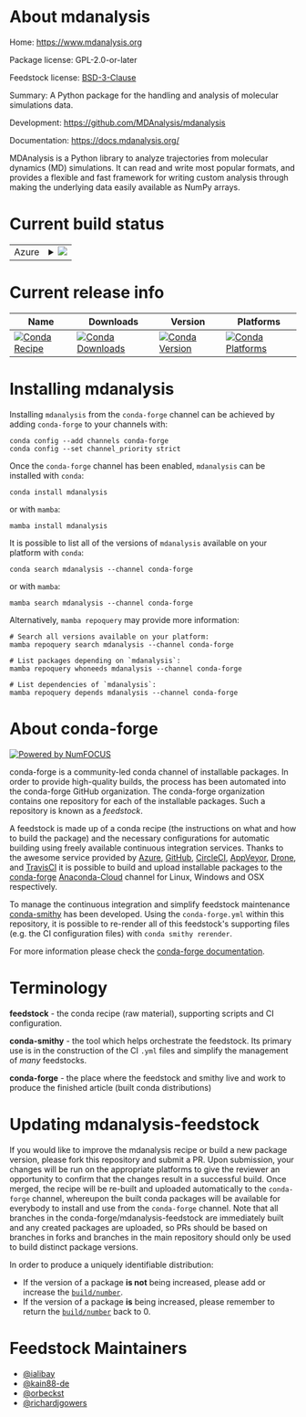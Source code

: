 About mdanalysis
================

Home: https://www.mdanalysis.org

Package license: GPL-2.0-or-later

Feedstock license: [BSD-3-Clause](https://github.com/conda-forge/mdanalysis-feedstock/blob/main/LICENSE.txt)

Summary: A Python package for the handling and analysis of molecular simulations data.

Development: https://github.com/MDAnalysis/mdanalysis

Documentation: https://docs.mdanalysis.org/

MDAnalysis is a Python library to analyze trajectories from molecular
dynamics (MD) simulations. It can read and write most popular formats, and
provides a flexible and fast framework for writing custom analysis through
making the underlying data easily available as NumPy arrays.


Current build status
====================


<table>
    
  <tr>
    <td>Azure</td>
    <td>
      <details>
        <summary>
          <a href="https://dev.azure.com/conda-forge/feedstock-builds/_build/latest?definitionId=618&branchName=main">
            <img src="https://dev.azure.com/conda-forge/feedstock-builds/_apis/build/status/mdanalysis-feedstock?branchName=main">
          </a>
        </summary>
        <table>
          <thead><tr><th>Variant</th><th>Status</th></tr></thead>
          <tbody><tr>
              <td>linux_64_numpy1.20python3.8.____cpython</td>
              <td>
                <a href="https://dev.azure.com/conda-forge/feedstock-builds/_build/latest?definitionId=618&branchName=main">
                  <img src="https://dev.azure.com/conda-forge/feedstock-builds/_apis/build/status/mdanalysis-feedstock?branchName=main&jobName=linux&configuration=linux_64_numpy1.20python3.8.____cpython" alt="variant">
                </a>
              </td>
            </tr><tr>
              <td>linux_64_numpy1.20python3.9.____cpython</td>
              <td>
                <a href="https://dev.azure.com/conda-forge/feedstock-builds/_build/latest?definitionId=618&branchName=main">
                  <img src="https://dev.azure.com/conda-forge/feedstock-builds/_apis/build/status/mdanalysis-feedstock?branchName=main&jobName=linux&configuration=linux_64_numpy1.20python3.9.____cpython" alt="variant">
                </a>
              </td>
            </tr><tr>
              <td>linux_64_numpy1.21.6python3.10.____cpython</td>
              <td>
                <a href="https://dev.azure.com/conda-forge/feedstock-builds/_build/latest?definitionId=618&branchName=main">
                  <img src="https://dev.azure.com/conda-forge/feedstock-builds/_apis/build/status/mdanalysis-feedstock?branchName=main&jobName=linux&configuration=linux_64_numpy1.21.6python3.10.____cpython" alt="variant">
                </a>
              </td>
            </tr><tr>
              <td>osx_64_numpy1.20python3.8.____cpython</td>
              <td>
                <a href="https://dev.azure.com/conda-forge/feedstock-builds/_build/latest?definitionId=618&branchName=main">
                  <img src="https://dev.azure.com/conda-forge/feedstock-builds/_apis/build/status/mdanalysis-feedstock?branchName=main&jobName=osx&configuration=osx_64_numpy1.20python3.8.____cpython" alt="variant">
                </a>
              </td>
            </tr><tr>
              <td>osx_64_numpy1.20python3.9.____cpython</td>
              <td>
                <a href="https://dev.azure.com/conda-forge/feedstock-builds/_build/latest?definitionId=618&branchName=main">
                  <img src="https://dev.azure.com/conda-forge/feedstock-builds/_apis/build/status/mdanalysis-feedstock?branchName=main&jobName=osx&configuration=osx_64_numpy1.20python3.9.____cpython" alt="variant">
                </a>
              </td>
            </tr><tr>
              <td>osx_64_numpy1.21.6python3.10.____cpython</td>
              <td>
                <a href="https://dev.azure.com/conda-forge/feedstock-builds/_build/latest?definitionId=618&branchName=main">
                  <img src="https://dev.azure.com/conda-forge/feedstock-builds/_apis/build/status/mdanalysis-feedstock?branchName=main&jobName=osx&configuration=osx_64_numpy1.21.6python3.10.____cpython" alt="variant">
                </a>
              </td>
            </tr><tr>
              <td>osx_arm64_numpy1.20python3.8.____cpython</td>
              <td>
                <a href="https://dev.azure.com/conda-forge/feedstock-builds/_build/latest?definitionId=618&branchName=main">
                  <img src="https://dev.azure.com/conda-forge/feedstock-builds/_apis/build/status/mdanalysis-feedstock?branchName=main&jobName=osx&configuration=osx_arm64_numpy1.20python3.8.____cpython" alt="variant">
                </a>
              </td>
            </tr><tr>
              <td>osx_arm64_numpy1.20python3.9.____cpython</td>
              <td>
                <a href="https://dev.azure.com/conda-forge/feedstock-builds/_build/latest?definitionId=618&branchName=main">
                  <img src="https://dev.azure.com/conda-forge/feedstock-builds/_apis/build/status/mdanalysis-feedstock?branchName=main&jobName=osx&configuration=osx_arm64_numpy1.20python3.9.____cpython" alt="variant">
                </a>
              </td>
            </tr><tr>
              <td>osx_arm64_numpy1.21.6python3.10.____cpython</td>
              <td>
                <a href="https://dev.azure.com/conda-forge/feedstock-builds/_build/latest?definitionId=618&branchName=main">
                  <img src="https://dev.azure.com/conda-forge/feedstock-builds/_apis/build/status/mdanalysis-feedstock?branchName=main&jobName=osx&configuration=osx_arm64_numpy1.21.6python3.10.____cpython" alt="variant">
                </a>
              </td>
            </tr><tr>
              <td>win_64_numpy1.20python3.8.____cpython</td>
              <td>
                <a href="https://dev.azure.com/conda-forge/feedstock-builds/_build/latest?definitionId=618&branchName=main">
                  <img src="https://dev.azure.com/conda-forge/feedstock-builds/_apis/build/status/mdanalysis-feedstock?branchName=main&jobName=win&configuration=win_64_numpy1.20python3.8.____cpython" alt="variant">
                </a>
              </td>
            </tr><tr>
              <td>win_64_numpy1.20python3.9.____cpython</td>
              <td>
                <a href="https://dev.azure.com/conda-forge/feedstock-builds/_build/latest?definitionId=618&branchName=main">
                  <img src="https://dev.azure.com/conda-forge/feedstock-builds/_apis/build/status/mdanalysis-feedstock?branchName=main&jobName=win&configuration=win_64_numpy1.20python3.9.____cpython" alt="variant">
                </a>
              </td>
            </tr><tr>
              <td>win_64_numpy1.21.6python3.10.____cpython</td>
              <td>
                <a href="https://dev.azure.com/conda-forge/feedstock-builds/_build/latest?definitionId=618&branchName=main">
                  <img src="https://dev.azure.com/conda-forge/feedstock-builds/_apis/build/status/mdanalysis-feedstock?branchName=main&jobName=win&configuration=win_64_numpy1.21.6python3.10.____cpython" alt="variant">
                </a>
              </td>
            </tr>
          </tbody>
        </table>
      </details>
    </td>
  </tr>
</table>

Current release info
====================

| Name | Downloads | Version | Platforms |
| --- | --- | --- | --- |
| [![Conda Recipe](https://img.shields.io/badge/recipe-mdanalysis-green.svg)](https://anaconda.org/conda-forge/mdanalysis) | [![Conda Downloads](https://img.shields.io/conda/dn/conda-forge/mdanalysis.svg)](https://anaconda.org/conda-forge/mdanalysis) | [![Conda Version](https://img.shields.io/conda/vn/conda-forge/mdanalysis.svg)](https://anaconda.org/conda-forge/mdanalysis) | [![Conda Platforms](https://img.shields.io/conda/pn/conda-forge/mdanalysis.svg)](https://anaconda.org/conda-forge/mdanalysis) |

Installing mdanalysis
=====================

Installing `mdanalysis` from the `conda-forge` channel can be achieved by adding `conda-forge` to your channels with:

```
conda config --add channels conda-forge
conda config --set channel_priority strict
```

Once the `conda-forge` channel has been enabled, `mdanalysis` can be installed with `conda`:

```
conda install mdanalysis
```

or with `mamba`:

```
mamba install mdanalysis
```

It is possible to list all of the versions of `mdanalysis` available on your platform with `conda`:

```
conda search mdanalysis --channel conda-forge
```

or with `mamba`:

```
mamba search mdanalysis --channel conda-forge
```

Alternatively, `mamba repoquery` may provide more information:

```
# Search all versions available on your platform:
mamba repoquery search mdanalysis --channel conda-forge

# List packages depending on `mdanalysis`:
mamba repoquery whoneeds mdanalysis --channel conda-forge

# List dependencies of `mdanalysis`:
mamba repoquery depends mdanalysis --channel conda-forge
```


About conda-forge
=================

[![Powered by
NumFOCUS](https://img.shields.io/badge/powered%20by-NumFOCUS-orange.svg?style=flat&colorA=E1523D&colorB=007D8A)](https://numfocus.org)

conda-forge is a community-led conda channel of installable packages.
In order to provide high-quality builds, the process has been automated into the
conda-forge GitHub organization. The conda-forge organization contains one repository
for each of the installable packages. Such a repository is known as a *feedstock*.

A feedstock is made up of a conda recipe (the instructions on what and how to build
the package) and the necessary configurations for automatic building using freely
available continuous integration services. Thanks to the awesome service provided by
[Azure](https://azure.microsoft.com/en-us/services/devops/), [GitHub](https://github.com/),
[CircleCI](https://circleci.com/), [AppVeyor](https://www.appveyor.com/),
[Drone](https://cloud.drone.io/welcome), and [TravisCI](https://travis-ci.com/)
it is possible to build and upload installable packages to the
[conda-forge](https://anaconda.org/conda-forge) [Anaconda-Cloud](https://anaconda.org/)
channel for Linux, Windows and OSX respectively.

To manage the continuous integration and simplify feedstock maintenance
[conda-smithy](https://github.com/conda-forge/conda-smithy) has been developed.
Using the ``conda-forge.yml`` within this repository, it is possible to re-render all of
this feedstock's supporting files (e.g. the CI configuration files) with ``conda smithy rerender``.

For more information please check the [conda-forge documentation](https://conda-forge.org/docs/).

Terminology
===========

**feedstock** - the conda recipe (raw material), supporting scripts and CI configuration.

**conda-smithy** - the tool which helps orchestrate the feedstock.
                   Its primary use is in the construction of the CI ``.yml`` files
                   and simplify the management of *many* feedstocks.

**conda-forge** - the place where the feedstock and smithy live and work to
                  produce the finished article (built conda distributions)


Updating mdanalysis-feedstock
=============================

If you would like to improve the mdanalysis recipe or build a new
package version, please fork this repository and submit a PR. Upon submission,
your changes will be run on the appropriate platforms to give the reviewer an
opportunity to confirm that the changes result in a successful build. Once
merged, the recipe will be re-built and uploaded automatically to the
`conda-forge` channel, whereupon the built conda packages will be available for
everybody to install and use from the `conda-forge` channel.
Note that all branches in the conda-forge/mdanalysis-feedstock are
immediately built and any created packages are uploaded, so PRs should be based
on branches in forks and branches in the main repository should only be used to
build distinct package versions.

In order to produce a uniquely identifiable distribution:
 * If the version of a package **is not** being increased, please add or increase
   the [``build/number``](https://docs.conda.io/projects/conda-build/en/latest/resources/define-metadata.html#build-number-and-string).
 * If the version of a package **is** being increased, please remember to return
   the [``build/number``](https://docs.conda.io/projects/conda-build/en/latest/resources/define-metadata.html#build-number-and-string)
   back to 0.

Feedstock Maintainers
=====================

* [@ialibay](https://github.com/ialibay/)
* [@kain88-de](https://github.com/kain88-de/)
* [@orbeckst](https://github.com/orbeckst/)
* [@richardjgowers](https://github.com/richardjgowers/)

